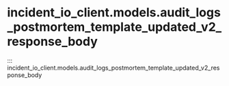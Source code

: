 # incident_io_client.models.audit_logs_postmortem_template_updated_v2_response_body

::: incident_io_client.models.audit_logs_postmortem_template_updated_v2_response_body
